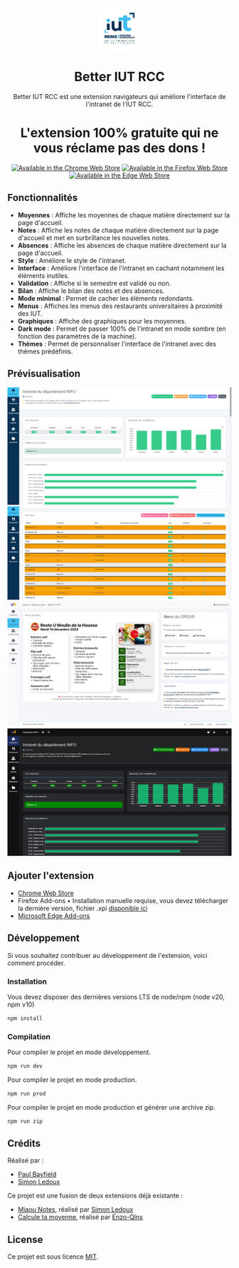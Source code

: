 <div align="center">

<img src="assets/img/logo.png" alt="IUT RCC" width="100" height="100" style="border-radius:20px"/>

# Better IUT RCC

Better IUT RCC est une extension navigateurs qui améliore l'interface de l'intranet de l'IUT RCC.

# L'extension 100% gratuite qui ne vous réclame pas des dons !

<a href="https://chromewebstore.google.com/detail/better-iut-rcc/jofahdhjofjoackgkaodimfhnbfkgnbj" target="_blank"><img src="https://developer.chrome.com/static/docs/webstore/branding/image/206x58-chrome-web-bcb82d15b2486.png" alt="Available in the Chrome Web Store"></a>
<a href="https://github.com/PaulBayfield/Better-IUT-RCC/releases/latest" target="_blank"><img src="https://blog.mozilla.org/addons/files/2015/11/get-the-addon.png" alt="Available in the Firefox Web Store"></a>
<a href="https://microsoftedge.microsoft.com/addons/detail/leknkclokgeajllkbhnldadkapjmlhhf" target="_blank"><img src="https://user-images.githubusercontent.com/78568641/212470539-dd4d22a0-3af8-4fa7-9671-6df5b2e26a70.png" alt="Available in the Edge Web Store"></a>

</div>


## Fonctionnalités

- **Moyennes** : Affiche les moyennes de chaque matière directement sur la page d'accueil.
- **Notes** : Affiche les notes de chaque matière directement sur la page d'accueil et met en surbrillance les nouvelles notes.
- **Absences** : Affiche les absences de chaque matière directement sur la page d'accueil.
- **Style** : Améliore le style de l'intranet.
- **Interface** : Améliore l'interface de l'intranet en cachant notamment les éléments inutiles.
- **Validation** : Affiche si le semestre est validé ou non.
- **Bilan** : Affiche le bilan des notes et des absences.
- **Mode minimal** : Permet de cacher les éléments redondants.
- **Menus** : Affiches les menus des restaurants universitaires à proximité des IUT.
- **Graphiques** : Affiche des graphiques pour les moyennes.
- **Dark mode** : Permet de passer 100% de l'intranet en mode sombre (en fonction des paramètres de la machine).
- **Thèmes** : Permet de personnaliser l'interface de l'intranet avec des thèmes prédéfinis.


## Prévisualisation

![homepage](./assets/preview/homepage.png)
![grades](./assets/preview/grades.png)
![crous](./assets/preview/crous.png)
![darkmode](./assets/preview/darkmode.png)


## Ajouter l'extension

- [Chrome Web Store](https://chrome.google.com/webstore/detail/better-iut-rcc/jofahdhjofjoackgkaodimfhnbfkgnbj)
- Firefox Add-ons • Installation manuelle requise, vous devez télécharger la dernière version, fichier .xpi [disponible ici](https://github.com/PaulBayfield/Better-IUT-RCC/releases/latest)
- [Microsoft Edge Add-ons](https://microsoftedge.microsoft.com/addons/detail/leknkclokgeajllkbhnldadkapjmlhhf)

## Développement

Si vous souhaitez contribuer au développement de l'extension, voici comment procéder.

### Installation

Vous devez disposer des dernières versions LTS de node/npm (node v20, npm v10)

```bash
npm install
```

### Compilation

Pour compiler le projet en mode développement.

```bash
npm run dev
```

Pour compiler le projet en mode production.

```bash
npm run prod
```

Pour compiler le projet en mode production et générer une archive zip.

```bash
npm run zip
```

## Crédits

Réalisé par :
- [Paul Bayfield](https://github.com/PaulBayfield)
- [Simon Ledoux](https://github.com/simon511000)

Ce projet est une fusion de deux extensions déjà existante : 
- [Miaou Notes](https://github.com/simon511000/MiaouNotes), réalisé par [Simon Ledoux](https://github.com/simon511000)
- [Calcule ta moyenne](https://github.com/Enzo-Qlns/Iut-mark-calculator), réalisé par [Enzo-Qlns](https://github.com/Enzo-Qlns/Iut-mark-calculator)

## License

Ce projet est sous licence [MIT](/LICENSE).
